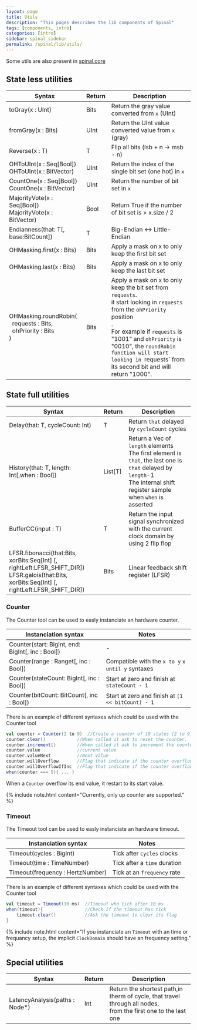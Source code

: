 ```yaml
---
layout: page
title: Utils
description: "This pages describes the lib components of Spinal"
tags: [components, intro]
categories: [intro]
sidebar: spinal_sidebar
permalink: /spinal/lib/utils/
---
```


Some utils are also present in [spinal.core](/SpinalDoc/spinal/core/utils/)

## State less utilities

| Syntax | Return | Description |
| ------------------------------- | ---- | --- |
| toGray(x : UInt) | Bits | Return the gray value converted from `x` (UInt) |
| fromGray(x : Bits) | UInt | Return the UInt value converted value from `x` (gray) |
| Reverse(x : T) | T | Flip all bits (lsb + n -> msb - n) |
| OHToUInt(x : Seq[Bool]) <br> OHToUInt(x : BitVector) | UInt | Return the index of the single bit set (one hot) in `x` |
| CountOne(x : Seq[Bool]) <br> CountOne(x : BitVector) | UInt | Return the number of bit set in `x` |
| MajorityVote(x : Seq[Bool]) <br> MajorityVote(x : BitVector) | Bool | Return True if the number of bit set is > x.size / 2 |
| Endianness(that: T[, base:BitCount]) | T | Big-Endian <-> Little-Endian |
| OHMasking.first(x : Bits) | Bits | Apply a mask on x to only keep the first bit set |
| OHMasking.last(x : Bits) | Bits | Apply a mask on x to only keep the last bit set |
| OHMasking.roundRobin(<br>&nbsp;&nbsp;requests : Bits,<br>&nbsp;&nbsp;ohPriority : Bits<br>) | Bits | Apply a mask on x to only keep the bit set from `requests`.<br> it start looking in `requests` from the `ohPriority` position <br>.<br>For example if `requests` is "1001" and `ohPriority` is "0010", the `roundRobin function will start looking in `requests` from its second bit and will return "1000". |

## State full utilities

| Syntax | Return | Description |
| ------------------------------- | ---- | --- |
| Delay(that: T, cycleCount: Int) | T | Return `that` delayed by `cycleCount` cycles |
| History(that: T, length: Int[,when : Bool]) | List[T] | Return a Vec of `length` elements <br> The first element is `that`, the last one is `that` delayed by `length`-1<br> The internal shift register sample when `when` is asserted |
| BufferCC(input : T) | T | Return the input signal synchronized with the current clock domain by using 2 flip flop |
| LFSR.fibonacci(that:Bits, xorBits:Seq[Int] [, rightLeft:LFSR_SHIFT_DIR]) <br> LFSR.galois(that:Bits, xorBits:Seq[Int] [, rightLeft:LFSR_SHIFT_DIR]) | Bits | Linear feedback shift register (LFSR) |

### Counter

The Counter tool can be used to easly instanciate an hardware counter.

| Instanciation syntax | Notes |
| ------------------------------- | ---- |
| Counter(start: BigInt, end: BigInt[, inc : Bool]) | - |
| Counter(range : Ranget[, inc : Bool]) | Compatible with the  `x to y` `x until y` syntaxes|
| Counter(stateCount: BigInt[, inc : Bool]) | Start at zero and finish at `stateCount - 1`|
| Counter(bitCount: BitCount[, inc : Bool]) | Start at zero and finish at `(1 << bitCount) - 1`|


There is an example of different syntaxes which could be used with the Counter tool

```scala
val counter = Counter(2 to 9)  //Create a counter of 10 states (2 to 9)
counter.clear()            //When called it ask to reset the counter.
counter.increment()        //When called it ask to increment the counter.
counter.value              //current value
counter.valueNext          //Next value
counter.willOverflow       //Flag that indicate if the counter overflow this cycle
counter.willOverflowIfInc  //Flag that indicate if the counter overflow this cycle if an increment is done
when(counter === 5){ ... }
```

When a `Counter` overflow its end value, it restart to its start value.

{% include note.html content="Currently, only up counter are supported." %}


### Timeout
The Timeout tool can be used to easly instanciate an hardware timeout.

| Instanciation syntax | Notes |
| ------------------------------- | ---- |
| Timeout(cycles : BigInt) | Tick after `cycles` clocks |
| Timeout(time : TimeNumber) | Tick after a `time` duration |
| Timeout(frequency : HertzNumber) |  Tick at an `frequency` rate |

There is an example of different syntaxes which could be used with the Counter tool

```scala
val timeout = Timeout(10 ms)  //Timeout who tick after 10 ms
when(timeout){                //Check if the timeout has tick
    timeout.clear()           //Ask the timeout to clear its flag
}
```

{% include note.html content="If you instanciate an `Timeout` with an time or frequancy setup, the implicit `ClockDomain` should have an frequency setting." %}

## Special utilities

| Syntax | Return | Description |
| ------------------------------- | ---- | --- |
| LatencyAnalysis(paths : Node*) | Int | Return the shortest path,in therm of cycle, that travel through all nodes, <br> from the first one to the last one |
